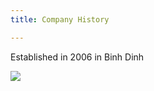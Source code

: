 ```yaml
---
title: Company History

---
```

Established in 2006 in Binh Dinh

![](https://res.cloudinary.com/quangdungandgreenpatio/image/upload/v1575537210/posts/responsive_zg6uhw.svg)